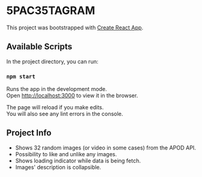 # 5PAC35TAGRAM

This project was bootstrapped with [Create React App](https://github.com/facebook/create-react-app).

## Available Scripts

In the project directory, you can run:

### `npm start`

Runs the app in the development mode.\
Open [http://localhost:3000](http://localhost:3000) to view it in the browser.

The page will reload if you make edits.\
You will also see any lint errors in the console.

## Project Info

- Shows 32 random images (or video in some cases) from the APOD API.
- Possibility to like and unlike any images.
- Shows loading indicator while data is being fetch.
- Images' description is collapsible.